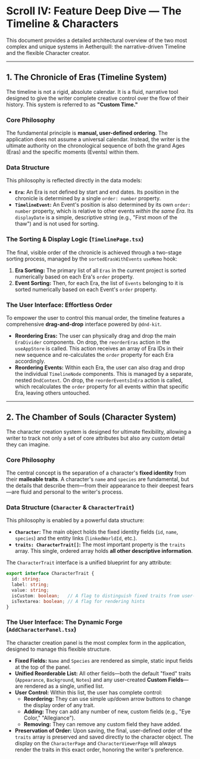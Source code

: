 # Scroll IV: Feature Deep Dive — The Timeline & Characters

This document provides a detailed architectural overview of the two most complex and unique systems in Aetherquill: the narrative-driven Timeline and the flexible Character creator.

---

## 1. The Chronicle of Eras (Timeline System)

The timeline is not a rigid, absolute calendar. It is a fluid, narrative tool designed to give the writer complete creative control over the flow of their history. This system is referred to as **"Custom Time."**

### Core Philosophy

The fundamental principle is **manual, user-defined ordering**. The application does not assume a universal calendar. Instead, the writer is the ultimate authority on the chronological sequence of both the grand Ages (Eras) and the specific moments (Events) within them.

### Data Structure

This philosophy is reflected directly in the data models:

-   **`Era`:** An Era is not defined by start and end dates. Its position in the chronicle is determined by a single `order: number` property.
-   **`TimelineEvent`:** An Event's position is also determined by its own `order: number` property, which is relative to other events *within the same Era*. Its `displayDate` is a simple, descriptive string (e.g., "First moon of the thaw") and is not used for sorting.

### The Sorting & Display Logic (`TimelinePage.tsx`)

The final, visible order of the chronicle is achieved through a two-stage sorting process, managed by the `sortedErasWithEvents` `useMemo` hook:

1.  **Era Sorting:** The primary list of all `Eras` in the current project is sorted numerically based on each Era's `order` property.
2.  **Event Sorting:** Then, for each Era, the list of `Events` belonging to it is sorted numerically based on each Event's `order` property.

### The User Interface: Effortless Order

To empower the user to control this manual order, the timeline features a comprehensive **drag-and-drop** interface powered by `@dnd-kit`.

-   **Reordering Eras:** The user can physically drag and drop the main `EraDivider` components. On drop, the `reorderEras` action in the `useAppStore` is called. This action receives an array of Era IDs in their new sequence and re-calculates the `order` property for each Era accordingly.
-   **Reordering Events:** Within each Era, the user can also drag and drop the individual `TimelineNode` components. This is managed by a separate, nested `DndContext`. On drop, the `reorderEventsInEra` action is called, which recalculates the `order` property for all events within that specific Era, leaving others untouched.

---

## 2. The Chamber of Souls (Character System)

The character creation system is designed for ultimate flexibility, allowing a writer to track not only a set of core attributes but also any custom detail they can imagine.

### Core Philosophy

The central concept is the separation of a character's **fixed identity** from their **malleable traits**. A character's `name` and `species` are fundamental, but the details that describe them—from their appearance to their deepest fears—are fluid and personal to the writer's process.

### Data Structure (`Character` & `CharacterTrait`)

This philosophy is enabled by a powerful data structure:

-   **`Character`:** The main object holds the fixed identity fields (`id`, `name`, `species`) and the entity links (`linkedWorldId`, etc.).
-   **`traits: CharacterTrait[]`:** The most important property is the `traits` array. This single, ordered array holds **all other descriptive information**.

The `CharacterTrait` interface is a unified blueprint for any attribute:

```ts
export interface CharacterTrait {
  id: string;
  label: string;
  value: string;
  isCustom: boolean;   // A flag to distinguish fixed traits from user-created ones
  isTextarea: boolean; // A flag for rendering hints
}
```

### The User Interface: The Dynamic Forge (`AddCharacterPanel.tsx`)

The character creation panel is the most complex form in the application, designed to manage this flexible structure.

-   **Fixed Fields:** `Name` and `Species` are rendered as simple, static input fields at the top of the panel.
-   **Unified Reorderable List:** All other fields—both the default "fixed" traits (`Appearance`, `Background`, `Notes`) and any user-created **Custom Fields**—are rendered as a single, unified list.
-   **User Control:** Within this list, the user has complete control:
    -   **Reordering:** They can use simple up/down arrow buttons to change the display order of any trait.
    -   **Adding:** They can add any number of new, custom fields (e.g., "Eye Color," "Allegiance").
    -   **Removing:** They can remove any custom field they have added.
-   **Preservation of Order:** Upon saving, the final, user-defined order of the `traits` array is preserved and saved directly to the character object. The display on the `CharacterPage` and `CharacterViewerPage` will always render the traits in this exact order, honoring the writer's preference.